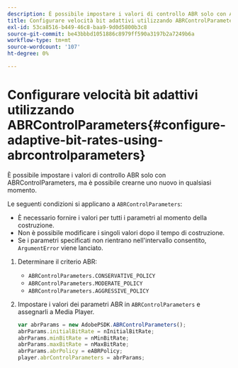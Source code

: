 ```yaml
---
description: È possibile impostare i valori di controllo ABR solo con ABRControlParameters, ma è possibile crearne uno nuovo in qualsiasi momento.
title: Configurare velocità bit adattivi utilizzando ABRControlParameters
exl-id: 53ca8516-b449-46c8-baa9-9d0d5800b3c8
source-git-commit: be43bbbd1051886c8979ff590a3197b2a7249b6a
workflow-type: tm+mt
source-wordcount: '107'
ht-degree: 0%

---
```


# Configurare velocità bit adattivi utilizzando ABRControlParameters{#configure-adaptive-bit-rates-using-abrcontrolparameters}

È possibile impostare i valori di controllo ABR solo con ABRControlParameters, ma è possibile crearne uno nuovo in qualsiasi momento.

Le seguenti condizioni si applicano a `ABRControlParameters`:

* È necessario fornire i valori per tutti i parametri al momento della costruzione.
* Non è possibile modificare i singoli valori dopo il tempo di costruzione.
* Se i parametri specificati non rientrano nell&#39;intervallo consentito, `ArgumentError` viene lanciato.

1. Determinare il criterio ABR:

   * `ABRControlParameters.CONSERVATIVE_POLICY`
   * `ABRControlParameters.MODERATE_POLICY`
   * `ABRControlParameters.AGGRESSIVE_POLICY`

1. Impostare i valori dei parametri ABR in `ABRControlParameters` e assegnarli a Media Player.

   ```js
   var abrParams = new AdobePSDK.ABRControlParameters(); 
   abrParams.initialBitRate = nInitialBitRate; 
   abrParams.minBitRate = nMinBitRate; 
   abrParams.maxBitRate = nMaxBitRate; 
   abrParams.abrPolicy = eABRPolicy; 
   player.abrControlParameters = abrParams;
   ```
